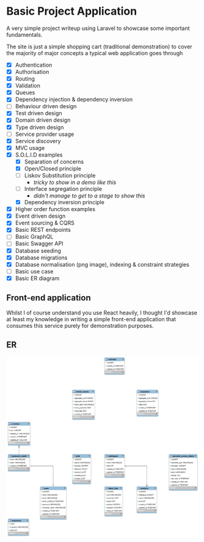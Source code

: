 # Basic Project Application

A very simple project writeup using Laravel to showcase some important fundamentals.

The site is just a simple shopping cart (traditional demonstration) to cover the majority of major concepts a typical web application goes through

- [x] Authentication
- [x] Authorisation
- [x] Routing
- [x] Validation
- [x] Queues 
- [x] Dependency injection & dependency inversion
- [ ] Behaviour driven design
- [x] Test driven design
- [x] Domain driven design
- [x] Type driven design
- [ ] Service provider usage
- [x] Service discovery
- [x] MVC usage
- [x] S.O.L.I.D examples
  - [x] Separation of concerns
  - [x] Open/Closed principle
  - [ ] Liskov Substitution principle
    - *tricky to show in a demo like this*
  - [ ] Interface segregation principle
    - *didn't manage to get to a stage to show this*
  - [x] Dependency inversion principle
- [x] Higher order function examples
- [x] Event driven design
- [x] Event sourcing & CQRS
- [x] Basic REST endpoints
- [ ] Basic GraphQL
- [ ] Basic Swagger API
- [x] Database seeding
- [x] Database migrations
- [x] Database normalisation (png image), indexing & constraint strategies
- [ ] Basic use case
- [x] Basic ER diagram

## Front-end application

Whilst I of course understand you use React heavily, I thought I'd showcase at least my knowledge in writing a simple front-end application that consumes this service purely for demonstration purposes.

## ER
![](./reversed-engineered-model.png)